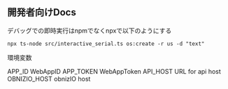 ## 開発者向けDocs

デバッグでの即時実行はnpmでなくnpxで以下のようにする

```
npx ts-node src/interactive_serial.ts os:create -r us -d "text"
```

環境変数

APP_ID WebAppID
APP_TOKEN WebAppToken
API_HOST URL for api host
OBNIZIO_HOST obnizIO host
